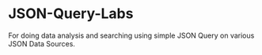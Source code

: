 # JSON-Query-Labs
For doing data analysis and searching using simple JSON Query on various JSON Data Sources.
